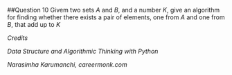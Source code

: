 ##Question 10
Givem two sets *A* and *B*, and a number *K*, give an algorithm for finding whether there exists a pair of elements, one from *A* and one from *B*, that add up to *K*

*Credits*

*Data Structure and Algorithmic Thinking with Python*

*Narasimha Karumanchi, careermonk.com*